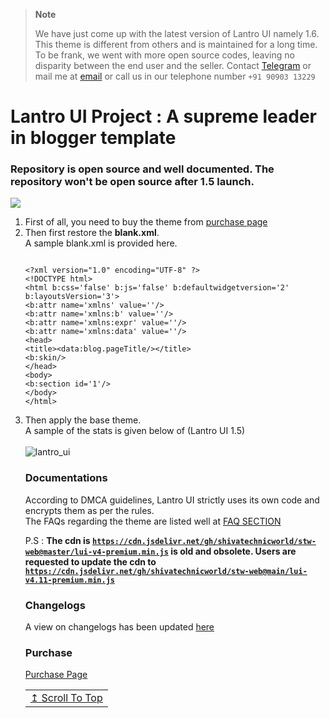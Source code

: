 > **Note**
> 
> We have just come up with the latest version of Lantro UI namely 1.6. This theme is different from others and is maintained for a long time. To be frank, we went with more open source codes, leaving no disparity between the end user and the seller. Contact <a href='https://telegram.me/stw_discuss'>Telegram</a> or mail me at <a href='mailto:admin@shivatechnicworld.eu.org'>email</a> or call us in our telephone number <code>+91 90903 13229</code>

# Lantro UI Project : A supreme leader in blogger template
### Repository is open source and well documented. The repository won't be open source after 1.5 launch.

<img border="0" data-original-height="720" data-original-width="1280" src="https://blogger.googleusercontent.com/img/b/R29vZ2xl/AVvXsEhgs0pUKHVdMPB4v560mqsmfUBb9HTuBLLi-M47wbXfKq3r0MvyyBmHEBm6a8GB9cITmmB4mDrcMU_QBC8PIbexHTgmwinE-IVyyUFKDoQUCvgsA9DmMY0HvUNJ1xhUzn66J_LdJ3WkmF4fljcNADsTqCwKnscAWfi9ra6yg_XwEEDeQ3oZ9XCf2aZz/s16000/Lantro%20UI.png" />

<ol>
<li> First of all, you need to buy the theme from <a href='https://lantro-ui.eu.org/p/purchase.html'>purchase page</a>
<li> Then first restore the <strong>blank.xml</strong>. <br/>
A sample blank.xml is provided here.
<pre><code>
&lt;?xml version=&quot;1.0&quot; encoding=&quot;UTF-8&quot; ?&gt;
&lt;!DOCTYPE html&gt;
&lt;html b:css=&#39;false&#39; b:js=&#39;false&#39; b:defaultwidgetversion=&#39;2&#39; b:layoutsVersion=&#39;3&#39;&gt;
&lt;b:attr name=&#39;xmlns&#39; value=&#39;&#39;/&gt;
&lt;b:attr name=&#39;xmlns:b&#39; value=&#39;&#39;/&gt;
&lt;b:attr name=&#39;xmlns:expr&#39; value=&#39;&#39;/&gt;
&lt;b:attr name=&#39;xmlns:data&#39; value=&#39;&#39;/&gt;
&lt;head&gt;
&lt;title&gt;&lt;data:blog.pageTitle/&gt;&lt;/title&gt;
&lt;b:skin/&gt;
&lt;/head&gt;
&lt;body&gt;
&lt;b:section id=&#39;1&#39;/&gt;
&lt;/body&gt;
&lt;/html&gt;
</pre></code>
<li> Then apply the base theme. <br/>
  A sample of the stats is given below of (Lantro UI 1.5) <br> <br>
  <img src='https://graph.org/file/0fd2371808ce17d55105a.jpg' alt='lantro_ui' />
  
### Documentations
  
  According to DMCA guidelines, Lantro UI strictly uses its own code and encrypts them as per the rules. <br/>
  The FAQs regarding the theme are listed well at <a href='https://lantro-ui.eu.org/p/purchase.html'>FAQ SECTION</a> <br/>
  
  P.S : <b> The cdn is <code>https://cdn.jsdelivr.net/gh/shivatechnicworld/stw-web@master/lui-v4-premium.min.js</code> is old and obsolete. Users are requested to update
  the cdn to <code>https://cdn.jsdelivr.net/gh/shivatechnicworld/stw-web@main/lui-v4.11-premium.min.js</code> </b>
  
### Changelogs
  
  A view on changelogs has been updated <a href='https://graph.org/Lantro-UI-09-01'>here</a>
  
### Purchase
  
  <a href='https://lantro-ui.eu.org/p/purchase.html'>Purchase Page</a>


<div align='right'>
<table><td>
<a href="#start-of-content">↥ Scroll To Top</a>
</td></table>
</div>
